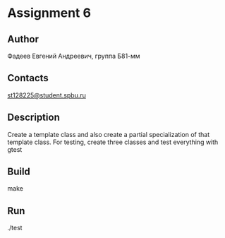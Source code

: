 # Assignment 6
## Author
Фадеев Евгений Андреевич, группа Б81-мм
## Contacts
st128225@student.spbu.ru
## Description
Create a template class and also create a partial specialization of that template class.
For testing, create three classes and test everything with gtest
## Build
make
## Run
./test
